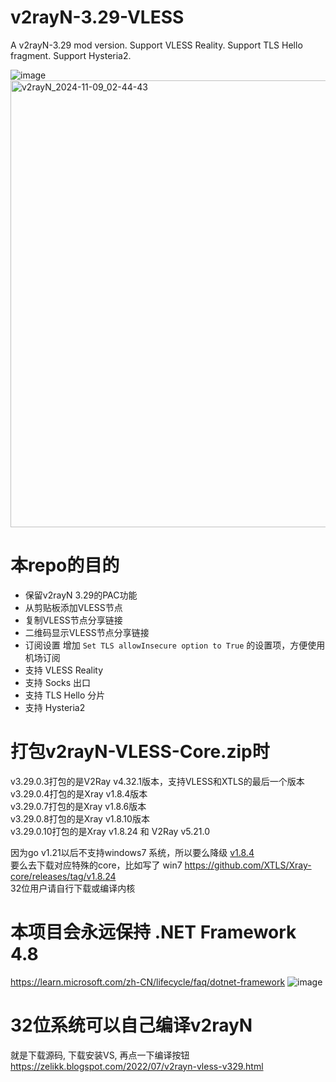 # v2rayN-3.29-VLESS
A v2rayN-3.29 mod version. Support VLESS Reality. Support TLS Hello fragment. Support Hysteria2.

![image](https://github.com/crazypeace/v2rayN-3.29-VLESS/assets/665889/dde23c73-6885-47bf-8006-9f6ed3ef14a9)
<img width="715" alt="v2rayN_2024-11-09_02-44-43" src="https://github.com/user-attachments/assets/f5f8b72a-7448-4ff3-be63-f7dcb15156bb">


# 本repo的目的
- 保留v2rayN 3.29的PAC功能
- 从剪贴板添加VLESS节点
- 复制VLESS节点分享链接
- 二维码显示VLESS节点分享链接
- 订阅设置 增加 `Set TLS allowInsecure option to True` 的设置项，方便使用机场订阅
- 支持 VLESS Reality
- 支持 Socks 出口
- 支持 TLS Hello 分片
- 支持 Hysteria2

# 打包v2rayN-VLESS-Core.zip时
v3.29.0.3打包的是V2Ray v4.32.1版本，支持VLESS和XTLS的最后一个版本  
v3.29.0.4打包的是Xray v1.8.4版本  
v3.29.0.7打包的是Xray v1.8.6版本  
v3.29.0.8打包的是Xray v1.8.10版本  
v3.29.0.10打包的是Xray v1.8.24 和 V2Ray v5.21.0  

因为go v1.21以后不支持windows7 系统，所以要么降级 [v1.8.4](https://github.com/XTLS/Xray-core/releases/tag/v1.8.4)  
要么去下载对应特殊的core，比如写了 win7 https://github.com/XTLS/Xray-core/releases/tag/v1.8.24  
32位用户请自行下载或编译内核

# 本项目会永远保持 .NET Framework 4.8
https://learn.microsoft.com/zh-CN/lifecycle/faq/dotnet-framework
![image](https://github.com/crazypeace/v2rayN-3.29-VLESS/assets/665889/8efc502f-c216-4091-b111-7f127cfff79f)

# 32位系统可以自己编译v2rayN
就是下载源码, 下载安装VS, 再点一下编译按钮  
https://zelikk.blogspot.com/2022/07/v2rayn-vless-v329.html
